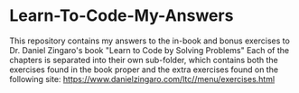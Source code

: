 # Learn-To-Code-My-Answers
This repository contains my answers to the in-book and bonus exercises to Dr. Daniel Zingaro's book "Learn to Code by Solving Problems"
Each of the chapters is separated into their own sub-folder, which contains both the exercises found in the book proper and the extra exercises found on the following site: https://www.danielzingaro.com/ltc//menu/exercises.html
